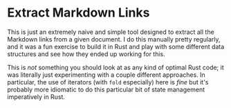 # Extract Markdown Links

This is just an extremely naive and simple tool designed to extract all the Markdown links from a given document. I do this manually pretty regularly, and it was a fun exercise to build it in Rust and play with some different data structures and see how they ended up working for this.

This is *not* something you should look at as any kind of optimal Rust code; it was literally just experimenting with a couple different approaches. In particular, the use of iterators (with `fold` especially) here is *fine* but it's probably more idiomatic to do this particular bit of state management imperatively in Rust.